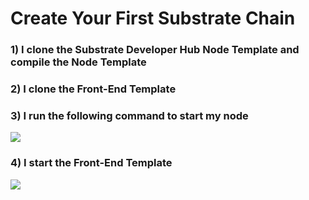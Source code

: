 # Create Your First Substrate Chain

### 1) I clone the Substrate Developer Hub Node Template and compile the Node Template

### 2) I clone the Front-End Template

### 3) I run the following command to start my node
![](https://raw.githubusercontent.com/ysongh/Polkadot-Hack-Challenges-2021/master/PolkadotGeneralChallenges/CreateYourFirstSubstrateChain.screenshot1.png)

### 4) I start the Front-End Template
![](https://raw.githubusercontent.com/ysongh/Polkadot-Hack-Challenges-2021/master/PolkadotGeneralChallenges/CreateYourFirstSubstrateChain.screenshot2.png)